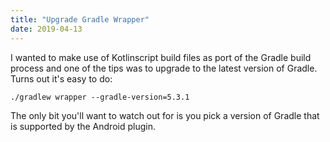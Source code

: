 ```yaml
---
title: "Upgrade Gradle Wrapper"
date: 2019-04-13
---
```


I wanted to make use of Kotlinscript build files as port of the Gradle build process and one of the tips was to upgrade to the latest version of Gradle. Turns out it's easy to do:

```shell
./gradlew wrapper --gradle-version=5.3.1
```

The only bit you'll want to watch out for is you pick a version of Gradle that is supported by the Android plugin.
